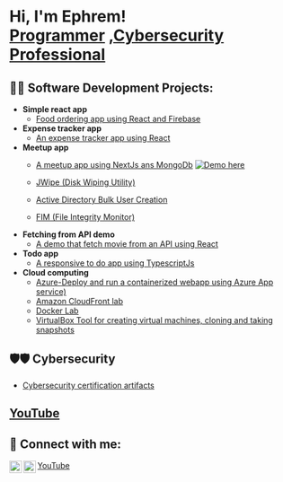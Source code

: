 <h1>Hi, I'm Ephrem! <br/><a href="https://github.com/ephrinaw">Programmer</a> <a href="https://www.linkedin.com/in/ephrem-ewnetu/">,Cybersecurity Professional</a>

<h2>👨‍💻 Software Development Projects:</h2>

- <b>Simple react app</b>
  - [Food ordering app using React and Firebase](https://github.com/ephrinaw/food_app)
- <b>Expense tracker app </b>
  - [An expense tracker app using React](https://github.com/ephrinaw/expense-demo) 
- <b>Meetup app</b>
  - [A  meetup app using NextJs ans MongoDb](https://github.com/ephrinaw/next-demo)  [![Demo here](https://img.shields.io/badge/Demo%20here-blue?style=for-the-badge&logo=appveyor)](https://next-demo-ephrinaw.vercel.app/)

  - [JWipe (Disk Wiping Utility)](https://github.com/joshmadakor1/Jwipe.PowerShell)
  - [Active Directory Bulk User Creation](https://github.com/joshmadakor1/AD_PS)
  - [FIM (File Integrity Monitor)](https://github.com/joshmadakor1/PowerShell-Integrity-FIM)
- <b>Fetching from API demo </b>
  - [A demo that fetch movie  from an API using React](https://github.com/ephrinaw/fetch-from-api) 
- <b>Todo app</b>
  - [A responsive to do app using TypescriptJs ](https://github.com/ephrinaw/Typescript-demo) 
- <b>Cloud computing </b>
  - [Azure-Deploy and run a containerized webapp using Azure App service)](https://github.com/ephrinaw/Azure/blob/main/Untitled%20(1).pdf)
  - [Amazon CloudFront lab ](https://github.com/ephrinaw/Amazon)
  - [Docker Lab ](https://github.com/ephrinaw/Doker)
  - [VirtualBox Tool for creating virtual machines, cloning and taking snapshots](https://github.com/ephrinaw/VirtualBox)

<h2>🛡️🛡️ Cybersecurity</h2>

- [Cybersecurity certification artifacts](https://github.com/ephrinaw/cybersecurity)

<h2><a href="https://rb.gy/ba6zb8">YouTube</a></h1></h2>

<h2> 🤳 Connect with me:</h2>

[<img align="left" alt="ephrinaw | YouTube" width="22px" src="https://cdn.jsdelivr.net/npm/simple-icons@v3/icons/youtube.svg" />][youtube]
[<img align="left" alt="ephrem-ewnetu | LinkedIn" width="22px" src="https://cdn.jsdelivr.net/npm/simple-icons@v3/icons/linkedin.svg" />][linkedin]

<a href="https://rb.gy/ba6zb8">YouTube</a></h1>

[youtube]: https://rb.gy/ba6zb8
[linkedin]: https://linkedin.com/in/ephrem-ewnetu

